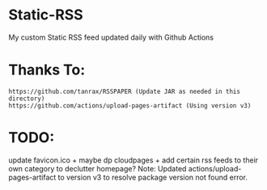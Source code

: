# Static-RSS
My custom Static RSS feed updated daily with Github Actions

# Thanks To:
```
https://github.com/tanrax/RSSPAPER (Update JAR as needed in this directory)
https://github.com/actions/upload-pages-artifact (Using version v3)
```

# TODO:
update favicon.ico + maybe dp cloudpages + add certain rss feeds to their own category to declutter homepage?
Note: Updated actions/upload-pages-artifact to version v3 to resolve package version not found error.
